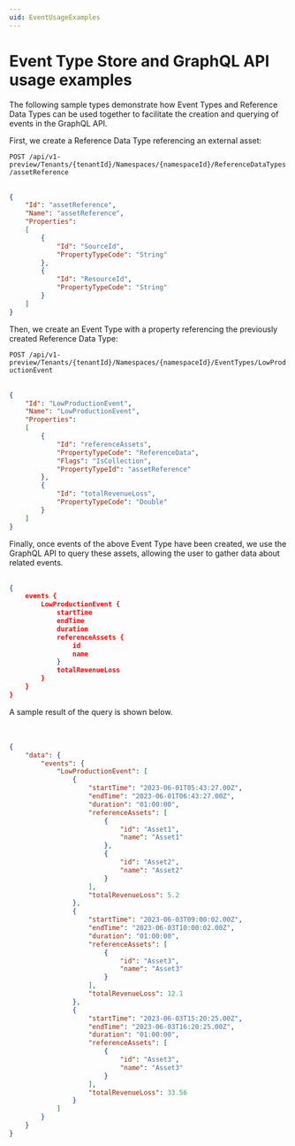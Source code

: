 ```yaml
---
uid: EventUsageExamples
--- 
```


# Event Type Store and GraphQL API usage examples 

The following sample types demonstrate how Event Types and Reference Data Types can be used together to facilitate the creation and querying of events in the GraphQL API.  

First, we create a Reference Data Type referencing an external asset: 

`POST /api/v1-preview/Tenants/{tenantId}/Namespaces/{namespaceId}/ReferenceDataTypes/assetReference`
<br>&nbsp;
```json
{
    "Id": "assetReference",
    "Name": "assetReference",
    "Properties":
    [
        {
            "Id": "SourceId",
            "PropertyTypeCode": "String"
        },
        {
            "Id": "ResourceId",
            "PropertyTypeCode": "String"
        }
    ]
}
```

Then, we create an Event Type with a property referencing the previously created Reference Data Type:

`POST /api/v1-preview/Tenants/{tenantId}/Namespaces/{namespaceId}/EventTypes/LowProductionEvent`
<br>&nbsp;
```json
{
    "Id": "LowProductionEvent",
    "Name": "LowProductionEvent",
    "Properties":
    [
        {
            "Id": "referenceAssets",
            "PropertyTypeCode": "ReferenceData",
            "Flags": "IsCollection",
            "PropertyTypeId": "assetReference"
        },
        {
            "Id": "totalRevenueLoss",
            "PropertyTypeCode": "Double"
        }
    ]
}
```

Finally, once events of the above Event Type have been created, we use the GraphQL API to query these assets, allowing the user to gather data about related events.
<br>&nbsp;
```json
{
    events {
        LowProductionEvent {
            startTime
            endTime
            duration
            referenceAssets {
                id
                name
            }
            totalRevenueLoss
        }
    }
}
```

A sample result of the query is shown below.<br>
<br>&nbsp;
```json
{
    "data": {
        "events": {
            "LowProductionEvent": [
                {
                    "startTime": "2023-06-01T05:43:27.00Z",
                    "endTime": "2023-06-01T06:43:27.00Z",
                    "duration": "01:00:00",
                    "referenceAssets": [
                        {
                            "id": "Asset1",
                            "name": "Asset1"
                        },
                        {
                            "id": "Asset2",
                            "name": "Asset2"
                        }
                    ],
                    "totalRevenueLoss": 5.2
                },
                {
                    "startTime": "2023-06-03T09:00:02.00Z",
                    "endTime": "2023-06-03T10:00:02.00Z",
                    "duration": "01:00:00",
                    "referenceAssets": [
                        {
                            "id": "Asset3",
                            "name": "Asset3"
                        }
                    ],
                    "totalRevenueLoss": 12.1
                },
                {
                    "startTime": "2023-06-03T15:20:25.00Z",
                    "endTime": "2023-06-03T16:20:25.00Z",
                    "duration": "01:00:00",
                    "referenceAssets": [
                        {
                            "id": "Asset3",
                            "name": "Asset3"
                        }
                    ],
                    "totalRevenueLoss": 33.56
                }
            ]
        }
    }
}
```
